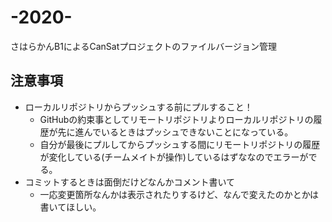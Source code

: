 # -2020-
さはらかんB1によるCanSatプロジェクトのファイルバージョン管理
## 注意事項
- ローカルリポジトリからプッシュする前にプルすること！
  - GitHubの約束事としてリモートリポジトリよりローカルリポジトリの履歴が先に進んでいるときはプッシュできないことになっている。
  - 自分が最後にプルしてからプッシュする間にリモートリポジトリの履歴が変化している(チームメイトが操作)しているはずななのでエラーがでる。
- コミットするときは面倒だけどなんかコメント書いて
  - 一応変更箇所なんかは表示されたりするけど、なんで変えたのかとかは書いてほしい。
